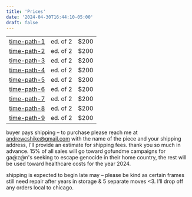 ```yaml
---
title: 'Prices'
date: '2024-04-30T16:44:10-05:00'
draft: false
---
```


|                             |          |      |
| --------------------------- | -------- | ---- |
| [time-path-1](#time-path-1) | ed. of 2 | $200 |
| [time-path-2](#time-path-1) | ed. of 2 | $200 |
| [time-path-3](#time-path-1) | ed. of 2 | $200 |
| [time-path-4](#time-path-1) | ed. of 2 | $200 |
| [time-path-5](#time-path-1) | ed. of 2 | $200 |
| [time-path-6](#time-path-1) | ed. of 2 | $200 |
| [time-path-7](#time-path-1) | ed. of 2 | $200 |
| [time-path-8](#time-path-1) | ed. of 2 | $200 |
| [time-path-9](#time-path-1) | ed. of 2 | $200 |

buyer pays shipping – to purchase please reach me at [andrewcshike@gmail.com](mailto:andrewcshike@gmail.com) with the name of the piece and your shipping address, I'll provide an estimate for shipping fees. thank you so much in advance. 15% of all sales will go toward gofundme campaigns for ga@z@n's seeking to escape genocide in their home country, the rest will be used toward healthcare costs for the year 2024.

shipping is expected to begin late may – please be kind as certain frames still need repair after years in storage & 5 separate moves <3. I’ll drop off any orders local to chicago.
